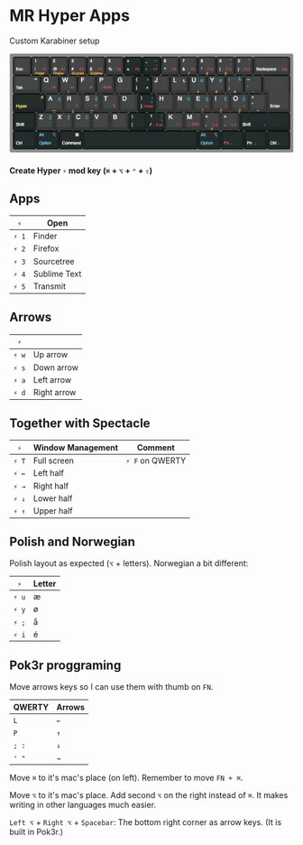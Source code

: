 # MR Hyper Apps
Custom Karabiner setup

![Keyboard](polnormakwide-v2-0.png)

####  Create Hyper `⚡︎` mod key (`⌘` + `⌥` + `⌃` + `⇧`)

## Apps

| `⚡︎`| Open  | 
| ------ | ---------- |
| `⚡︎ 1`   | Finder |
|`⚡︎ 2`  | Firefox  |
| `⚡︎ 3`   | Sourcetree | 
| `⚡︎ 4`  | Sublime Text |
| `⚡︎ 5`   | Transmit | 

## Arrows

| `⚡︎`|   | 
| ------ | ---------- |
| `⚡︎ w`   | Up arrow |
|`⚡︎ s`  | Down arrow  |
| `⚡︎ a`   | Left arrow | 
| `⚡︎ d`  | Right arrow |


## Together with Spectacle

| `⚡︎`| Window Management  | Comment  |
| ------ | ---------- | ------------ |
| `⚡︎ T`   | Full screen |  `⚡︎ F` on QWERTY|
|`⚡︎ ←`  | Left half  |  |
| `⚡︎ →`   | Right half |  |
| `⚡︎ ↓`  | Lower half |  |
| `⚡︎ ↑`   | Upper half |   |


## Polish and Norwegian

Polish layout as expected (`⌥` + letters).
Norwegian a bit different:

| `⚡︎`| Letter  | 
| ------ | ---------- |
| `⚡︎ u`   | æ |
|`⚡︎ y`  | ø |
| `⚡︎ ;`   | å | 
| `⚡︎ i`  | é |


## Pok3r proggraming

Move arrows keys so I can use them with thumb on `FN`.

|QWERTY|Arrows |
| ------ | ---------- | 
|`L`|`←`|
|`P`|`↑`|
|`; :`|`↓`|
|`' "`|`→`|

Move `⌘` to it's mac's place (on left). Remember to move `FN + ⌘`.

Move `⌥` to it's mac's place. Add second `⌥` on the right instead of  `⌘`. It makes writing in other languages much easier.

`Left ⌥` + `Right ⌥` + `Spacebar`: The bottom right corner as arrow keys. (It is built in Pok3r.)

